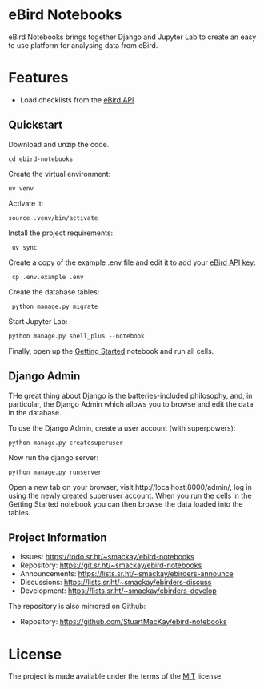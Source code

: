 # eBird Notebooks
eBird Notebooks brings together Django and Jupyter Lab to create an easy to
use platform for analysing data from eBird.

# Features

* Load checklists from the [eBird API](https://documenter.getpostman.com/view/664302/S1ENwy59)

## Quickstart

Download and unzip the code.

```shell
cd ebird-notebooks
```

Create the virtual environment:

```shell
uv venv
```

Activate it:

```shell
source .venv/bin/activate
```

Install the project requirements:

```shell
 uv sync
```

Create a copy of the example .env file and edit it to add your
[eBird API key](https://ebird.org/api/keygen):

```shell
 cp .env.example .env
```

Create the database tables:

```shell
 python manage.py migrate
```

Start Jupyter Lab:

```shell
python manage.py shell_plus --notebook
```

Finally, open up the [Getting Started](notebooks/getting-started.ipynb) notebook 
and run all cells.

## Django Admin

THe great thing about Django is the batteries-included philosophy, and, in particular,
the Django Admin which allows you to browse and edit the data in the database.

To use the Django Admin, create a user account (with superpowers):

```shell
python manage.py createsuperuser
```

Now run the django server:

```shell
python manage.py runserver
```

Open a new tab on your browser, visit http://localhost:8000/admin/, log in
using the newly created superuser account. When you run the cells in the 
Getting Started notebook you can then browse the data loaded into the tables.

## Project Information

* Issues: https://todo.sr.ht/~smackay/ebird-notebooks
* Repository: https://git.sr.ht/~smackay/ebird-notebooks
* Announcements: https://lists.sr.ht/~smackay/ebirders-announce
* Discussions: https://lists.sr.ht/~smackay/ebirders-discuss
* Development: https://lists.sr.ht/~smackay/ebirders-develop

The repository is also mirrored on Github:

* Repository: https://github.com/StuartMacKay/ebird-notebooks

# License

The project is made available under the terms of the [MIT](https://opensource.org/licenses/MIT) license.
